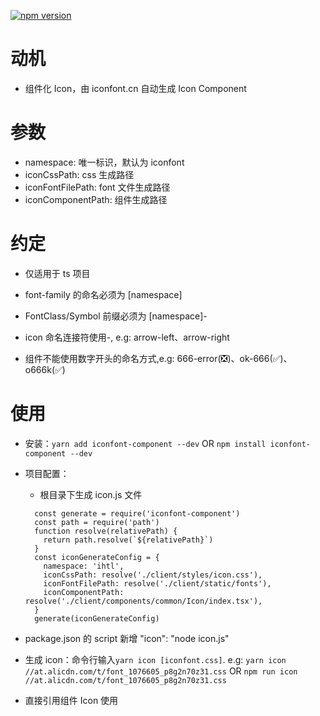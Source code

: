 [![npm version](https://img.shields.io/npm/v/iconfont-component.svg?style=flat)](https://www.npmjs.com/package/iconfont-component)

# 动机

- 组件化 Icon，由 iconfont.cn 自动生成 Icon Component

# 参数

- namespace: 唯一标识，默认为 iconfont
- iconCssPath: css 生成路径
- iconFontFilePath: font 文件生成路径
- iconComponentPath: 组件生成路径

# 约定

- 仅适用于 ts 项目

- font-family 的命名必须为 [namespace]
- FontClass/Symbol 前缀必须为 [namespace]-
- icon 命名连接符使用-, e.g: arrow-left、arrow-right
- 组件不能使用数字开头的命名方式,e.g: 666-error(❎)、ok-666(✅)、o666k(✅)

# 使用

- 安装：`yarn add iconfont-component --dev` OR `npm install iconfont-component --dev`

- 项目配置：

  - 根目录下生成 icon.js 文件

  ```
    const generate = require('iconfont-component')
    const path = require('path')
    function resolve(relativePath) {
      return path.resolve(`${relativePath}`)
    }
    const iconGenerateConfig = {
      namespace: 'ihtl',
      iconCssPath: resolve('./client/styles/icon.css'),
      iconFontFilePath: resolve('./client/static/fonts'),
      iconComponentPath: resolve('./client/components/common/Icon/index.tsx'),
    }
    generate(iconGenerateConfig)

  ```

- package.json 的 script 新增 "icon": "node icon.js"
- 生成 icon：命令行输入`yarn icon [iconfont.css]`. e.g: `yarn icon //at.alicdn.com/t/font_1076605_p8g2n70z31.css` OR `npm run icon //at.alicdn.com/t/font_1076605_p8g2n70z31.css`
- 直接引用组件 Icon 使用
